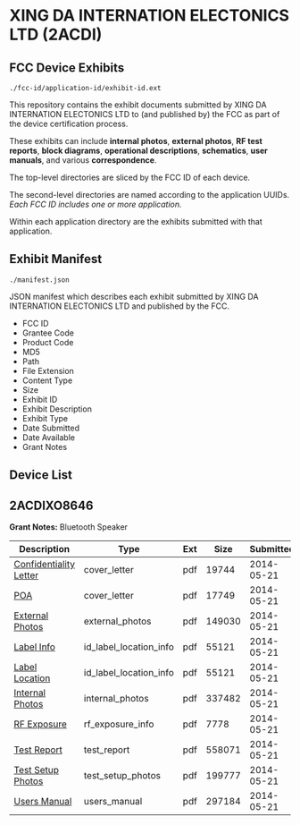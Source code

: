 # XING DA INTERNATION ELECTONICS LTD (2ACDI)
## FCC Device Exhibits

```
./fcc-id/application-id/exhibit-id.ext
```

This repository contains the exhibit documents submitted by XING DA INTERNATION ELECTONICS LTD to (and published by) the FCC as part of the device certification process.

These exhibits can include **internal photos**, **external photos**, **RF test reports**, **block diagrams**, **operational descriptions**, **schematics**, **user manuals**, and various **correspondence**.

The top-level directories are sliced by the FCC ID of each device.

The second-level directories are named according to the application UUIDs. *Each FCC ID includes one or more application.*

Within each application directory are the exhibits submitted with that application. 

## Exhibit Manifest

```
./manifest.json
```

JSON manifest which describes each exhibit submitted by XING DA INTERNATION ELECTONICS LTD and published by the FCC.

- FCC ID
- Grantee Code
- Product Code
- MD5
- Path
- File Extension
- Content Type
- Size
- Exhibit ID
- Exhibit Description
- Exhibit Type
- Date Submitted
- Date Available
- Grant Notes

## Device List
## 2ACDIXO8646
**Grant Notes:** Bluetooth Speaker

| Description | Type | Ext | Size | Submitted | Available |
| ----------- | ---- | --- | ---- | --------- | --------- |
| [Confidentiality Letter](2ACDIXO8646/ec1190619c489760dbbe677ce73e8ec4/2273466.pdf) | cover_letter | pdf | 19744 | 2014-05-21 | 2014-05-21 |
| [POA](2ACDIXO8646/ec1190619c489760dbbe677ce73e8ec4/2273467.pdf) | cover_letter | pdf | 17749 | 2014-05-21 | 2014-05-21 |
| [External Photos](2ACDIXO8646/ec1190619c489760dbbe677ce73e8ec4/2273462.pdf) | external_photos | pdf | 149030 | 2014-05-21 | 2014-05-21 |
| [Label Info](2ACDIXO8646/ec1190619c489760dbbe677ce73e8ec4/2273464.pdf) | id_label_location_info | pdf | 55121 | 2014-05-21 | 2014-05-21 |
| [Label Location](2ACDIXO8646/ec1190619c489760dbbe677ce73e8ec4/2273464.pdf) | id_label_location_info | pdf | 55121 | 2014-05-21 | 2014-05-21 |
| [Internal Photos](2ACDIXO8646/ec1190619c489760dbbe677ce73e8ec4/2273463.pdf) | internal_photos | pdf | 337482 | 2014-05-21 | 2014-05-21 |
| [RF Exposure](2ACDIXO8646/ec1190619c489760dbbe677ce73e8ec4/2273468.pdf) | rf_exposure_info | pdf | 7778 | 2014-05-21 | 2014-05-21 |
| [Test Report](2ACDIXO8646/ec1190619c489760dbbe677ce73e8ec4/2273469.pdf) | test_report | pdf | 558071 | 2014-05-21 | 2014-05-21 |
| [Test Setup Photos](2ACDIXO8646/ec1190619c489760dbbe677ce73e8ec4/2273470.pdf) | test_setup_photos | pdf | 199777 | 2014-05-21 | 2014-05-21 |
| [Users Manual](2ACDIXO8646/ec1190619c489760dbbe677ce73e8ec4/2273471.pdf) | users_manual | pdf | 297184 | 2014-05-21 | 2014-05-21 |
